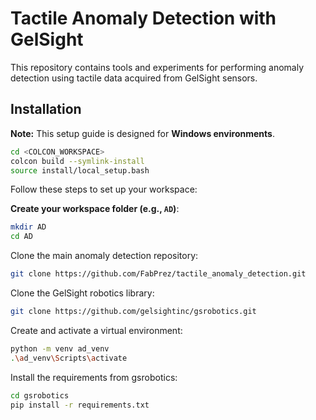 # Tactile Anomaly Detection with GelSight

This repository contains tools and experiments for performing anomaly detection using tactile data acquired from GelSight sensors.


##  Installation
 **Note:** This setup guide is designed for **Windows environments**.
```bash
cd <COLCON_WORKSPACE>
colcon build --symlink-install
source install/local_setup.bash
```
Follow these steps to set up your workspace:

**Create your workspace folder (e.g., `AD`)**:
 ```bash
 mkdir AD
 cd AD
 ```
Clone the main anomaly detection repository:

```bash
git clone https://github.com/FabPrez/tactile_anomaly_detection.git
```
Clone the GelSight robotics library:

```bash
git clone https://github.com/gelsightinc/gsrobotics.git
```
Create and activate a virtual environment:
```bash
python -m venv ad_venv
.\ad_venv\Scripts\activate
```
Install the requirements from gsrobotics:

```bash
cd gsrobotics
pip install -r requirements.txt
```

